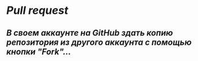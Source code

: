 # *Pull request*

## *В своем аккаунте на GitHub здать копию репозитория из другого аккаунта с помощью кнопки "Fork"...*